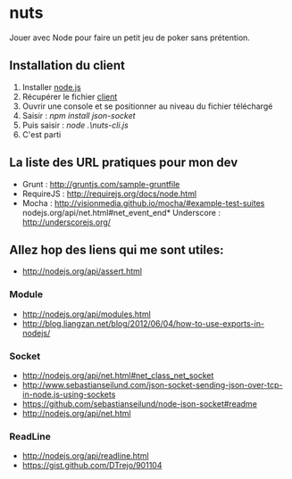 nuts
====
Jouer avec Node pour faire un petit jeu de poker sans prétention.

Installation du client
----------------------

1. Installer [node.js][node]
2. Récupérer le fichier [client][nuts client]
3. Ouvrir une console et se positionner au niveau du fichier téléchargé
3. Saisir : *npm install json-socket*
5. Puis saisir : *node .\nuts-cli.js*
6. C'est parti



La liste des URL pratiques pour mon dev
---------------------------------------
* Grunt : http://gruntjs.com/sample-gruntfile
* RequireJS : http://requirejs.org/docs/node.html
* Mocha : http://visionmedia.github.io/mocha/#example-test-suites
nodejs.org/api/net.html#net_event_end* Underscore : http://underscorejs.org/

Allez hop des liens qui me sont utiles:
---------------------------------------
* http://nodejs.org/api/assert.html

### Module
* http://nodejs.org/api/modules.html
* http://blog.liangzan.net/blog/2012/06/04/how-to-use-exports-in-nodejs/

### Socket
* http://nodejs.org/api/net.html#net_class_net_socket
* http://www.sebastianseilund.com/json-socket-sending-json-over-tcp-in-node.js-using-sockets
* https://github.com/sebastianseilund/node-json-socket#readme
* http://nodejs.org/api/net.html

### ReadLine
* http://nodejs.org/api/readline.html
* https://gist.github.com/DTrejo/901104

[node]: http://nodejs.org/ "Node.Js"
[nuts client]: https://raw2.github.com/MiniKeb/nuts/master/nuts/nuts-cli.js "nuts/nuts-cli.js"